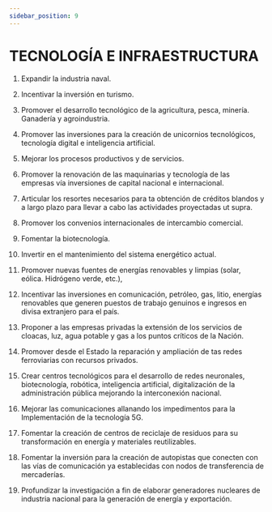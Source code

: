 ```yaml
---
sidebar_position: 9
---
```


# TECNOLOGÍA E INFRAESTRUCTURA

1. Expandir la industria naval.

2. Incentivar la inversión en turismo.

3. Promover el desarrollo tecnológico de la agricultura, pesca, minería.
   Ganadería y agroindustria.

4. Promover las inversiones para la creación de unicornios tecnológicos,
   tecnología digital e inteligencia artificial.

5. Mejorar los procesos productivos y de servicios.
6. Promover la renovación de las maquinarias y tecnología de las empresas vía
   inversiones de capital nacional e internacional.

7. Articular los resortes necesarios para ta obtención de créditos blandos y a
   largo plazo para llevar a cabo las actividades proyectadas ut supra.

8. Promover los convenios internacionales de intercambio comercial.

9. Fomentar la biotecnología.

10. Invertir en el mantenimiento del sistema energético actual.

11. Promover nuevas fuentes de energías renovables y limpias (solar, eólica.
    Hidrógeno verde, etc.),

12. Incentivar las inversiones en comunicación, petróleo, gas, litio, energías
    renovables que generen puestos de trabajo genuinos e ingresos en divisa
    extranjero para el país.

13. Proponer a las empresas privadas la extensión de los servicios de cloacas, luz,
    agua potable y gas a los puntos críticos de la Nación.

14. Promover desde el Estado la reparación y ampliación de tas redes ferroviarias
    con recursos privados.

15. Crear centros tecnológicos para el desarrollo de redes neuronales,
    biotecnología, robótica, inteligencia artificial, digitalización de la
    administración pública mejorando la interconexión nacional.

16. Mejorar las comunicaciones allanando los impedimentos para la
    Implementación de la tecnología 5G.

17. Fomentar la creación de centros de reciclaje de residuos para su
    transformación en energía y materiales reutilizables.

18. Fomentar la inversión para la creación de autopistas que conecten con las
    vías de comunicación ya establecidas con nodos de transferencia de
    mercaderías.

19. Profundizar la investigación a fin de elaborar generadores nucleares de
    industria nacional para la generación de energía y exportación.